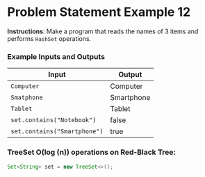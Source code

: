 # Problem Statement Example 12

**Instructions**: Make a program that reads the names of 3 items and performs `HashSet` operations.

### Example Inputs and Outputs

| **Input**                    | **Output** |
|------------------------------|------------|
| `Computer`                   | Computer   |
| `Smatphone`                  | Smartphone |
| `Tablet`                     | Tablet     |   
| `set.contains("Notebook")`   | false      |
| `set.contains("Smartphone")` | true       |

### TreeSet O(log (n)) operations on Red-Black Tree:

```java
Set<String> set = new TreeSet<>();
```